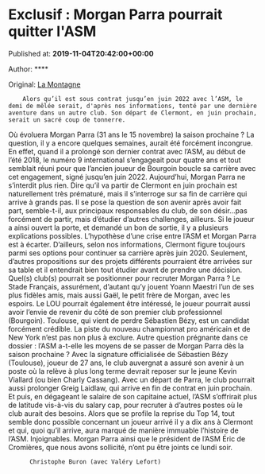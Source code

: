 
# Exclusif : Morgan Parra pourrait quitter l'ASM

Published at: **2019-11-04T20:42:00+00:00**

Author: ****

Original: [La Montagne](https://www.lamontagne.fr/clermont-ferrand-63000/sports/exclusif-morgan-parra-pourrait-quitter-l-asm_13677493/)


        Alors qu’il est sous contrat jusqu’en juin 2022 avec l’ASM, le demi de mêlée serait, d'après nos informations, tenté par une dernière aventure dans un autre club. Son départ de Clermont, en juin prochain, serait un sacré coup de tonnerre. 
      
Où évoluera Morgan Parra (31 ans le 15 novembre) la saison prochaine ? La question, il y a encore quelques semaines, aurait été forcément incongrue. En effet, quand il a prolongé son dernier contrat avec l’ASM, au début de l’été 2018, le numéro 9 international s’engageait pour quatre ans et tout semblait réuni pour que l’ancien joueur de Bourgoin boucle sa carrière avec cet engagement, signé jusqu’en juin 2022.
Aujourd’hui, Morgan Parra ne s’interdit plus rien. Dire qu’il va partir de Clermont en juin prochain est naturellement très prématuré, mais il s’interroge sur sa fin de carrière qui arrive à grands pas. Il se pose la question de son avenir après avoir fait part, semble-t-il, aux principaux responsables du club, de son désir...pas forcément de partir, mais d’étudier d’autres challenges, ailleurs.
Si le joueur a ainsi ouvert la porte, et demandé un bon de sortie, il y a plusieurs explications possibles. L’hypothèse d’une crise entre l’ASM et Morgan Parra est à écarter. D’ailleurs, selon nos informations, Clermont figure toujours parmi ses options pour continuer sa carrière après juin 2020. Seulement, d’autres propositions sur des projets différents pourraient être arrivées sur sa table et il entendrait bien tout étudier avant de prendre une décision.
Quel(s) club(s) pourrait se positionner pour recruter Morgan Parra ? Le Stade Français, assurément, d’autant qu’y jouent Yoann Maestri l’un de ses plus fidèles amis, mais aussi Gaël, le petit frère de Morgan, avec les espoirs. Le LOU pourrait également être intéressé, le joueur pourrait aussi avoir l’envie de revenir du côté de son premier club professionnel (Bourgoin). Toulouse, qui vient de perdre Sébastien Bézy, est un candidat forcément crédible. La piste du nouveau championnat pro américain et de New York n’est pas non plus à exclure.
Autre question prégnante dans ce dossier : l’ASM a-t-elle les moyens de se passer de Morgan Parra dès la saison prochaine ? Avec la signature officialisée de Sébastien Bézy (Toulouse), joueur de 27 ans, le club auvergnat a assuré son avenir à un poste où la relève à plus long terme devrait reposer sur le jeune Kevin Viallard (ou bien Charly Cassang).
Avec un départ de Parra, le club pourrait aussi prolonger Greig Laidlaw, qui arrive en fin de contrat en juin prochain. Et puis, en dégageant le salaire de son capitaine actuel, l’ASM s’offrirait plus de latitude vis-à-vis du salary cap, pour recruter à d’autres postes où le club aurait des besoins. Alors que se profile la reprise du Top 14, tout semble donc possible concernant un joueur arrivé il y a dix ans à Clermont et qui, quoi qu’il arrive, aura marqué de manière immuable l’histoire de l’ASM.
Injoignables. Morgan Parra ainsi que le président de l’ASM Éric de Cromières, que nous avons sollicité, n’ont pu être joints ce lundi soir.

        
          Christophe Buron (avec Valéry Lefort)
        
      
